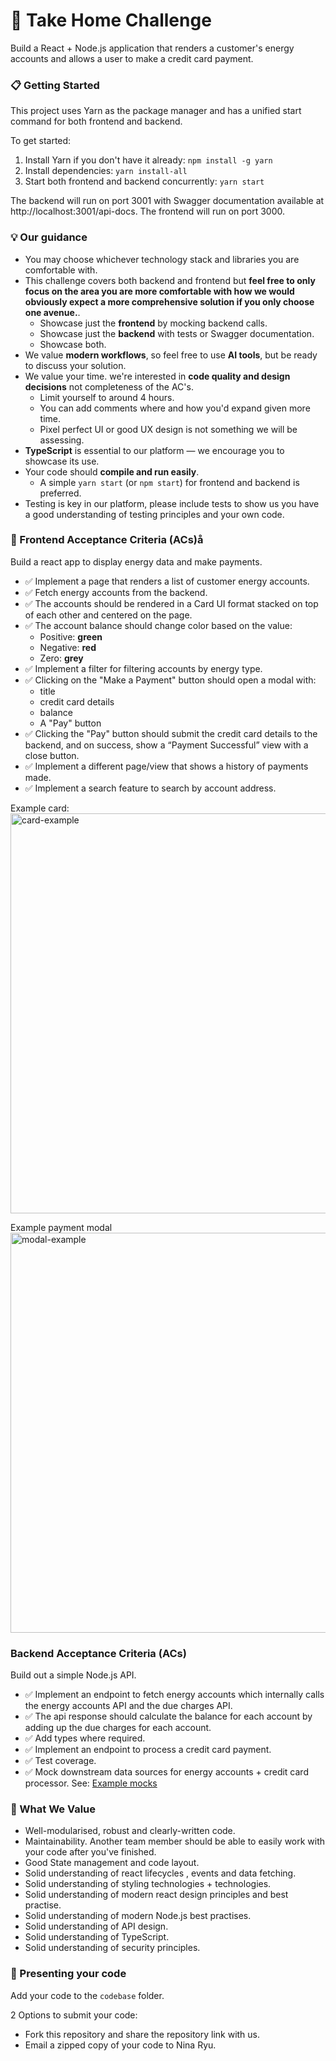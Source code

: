 # 🧪 Take Home Challenge

Build a React + Node.js application that renders a customer's energy accounts and allows a user to make a credit card payment.

### 📋 Getting Started

This project uses Yarn as the package manager and has a unified start command for both frontend and backend.

To get started:

1. Install Yarn if you don't have it already: `npm install -g yarn`
2. Install dependencies: `yarn install-all`
3. Start both frontend and backend concurrently: `yarn start`

The backend will run on port 3001 with Swagger documentation available at http://localhost:3001/api-docs.
The frontend will run on port 3000.

### 💡 Our guidance
- You may choose whichever technology stack and libraries you are comfortable with.
- This challenge covers both backend and frontend but **feel free to only focus on the area you are more comfortable with how we would obviously expect a more comprehensive solution if you only choose one avenue.**.
    - Showcase just the **frontend** by mocking backend calls.
    - Showcase just the **backend** with tests or Swagger documentation.
    - Showcase both.
- We value **modern workflows**, so feel free to use **AI tools**, but be ready to discuss your solution.
- We value your time. we're interested in **code quality and design decisions** not completeness of the AC's.
  - Limit yourself to around 4 hours.
  - You can add comments where and how you'd expand given more time.
  - Pixel perfect UI or good UX design is not something we will be assessing.
- **TypeScript** is essential to our platform — we encourage you to showcase its use.
- Your code should **compile and run easily**.
  - A simple `yarn start` (or `npm start`) for frontend and backend is preferred.
- Testing is key in our platform, please include tests to show us you have a good understanding of testing principles and your own code.

### 🎨 Frontend Acceptance Criteria (ACs)å

Build a react app to display energy data and make payments.
- ✅ Implement a page that renders a list of customer energy accounts.
- ✅ Fetch energy accounts from the backend.
- ✅ The accounts should be rendered in a Card UI format stacked on top of each other and centered on the page.
- ✅ The account balance should change color based on the value:
    - Positive: **green**
    - Negative: **red**
    - Zero: **grey**
- ✅ Implement a filter for filtering accounts by energy type.
- ✅ Clicking on the "Make a Payment" button should open a modal with:
    - title
    - credit card details
    - balance
    - A "Pay" button
- ✅ Clicking the "Pay" button should submit the credit card details to the backend, and on success, show a “Payment Successful” view with a close button.
- ✅ Implement a different page/view that shows a history of payments made.
- ✅ Implement a search feature to search by account address.

Example card:<br/>
<img src="./example-ui/example-card.png" alt="card-example" width="640"/>


Example payment modal<br/>
<img src="./example-ui/example-modal.png" alt="modal-example" width="640"/>

### Backend Acceptance Criteria (ACs)

Build out a simple Node.js API.
- ✅ Implement an endpoint to fetch energy accounts which internally calls the energy accounts API and the due charges API.
- ✅ The api response should calculate the balance for each account by adding up the due charges for each account.
- ✅ Add types where required.
- ✅ Implement an endpoint to process a credit card payment.
- ✅ Test coverage.
- ✅ Mock downstream data sources for energy accounts + credit card processor. See: [Example mocks](./example-mocks/energyAccountsAPIMock.ts)


### 💎 What We Value

- Well-modularised, robust and clearly-written code.
- Maintainability. Another team member should be able to easily work with your code after you've finished.
- Good State management and code layout.
- Solid understanding of react lifecycles , events and data fetching.
- Solid understanding of styling technologies + technologies.
- Solid understanding of modern react design principles and best practise.
- Solid understanding of modern Node.js best practises.
- Solid understanding of API design.
- Solid understanding of TypeScript.
- Solid understanding of security principles.

### 🚀 Presenting your code

Add your code to the `codebase` folder.

2 Options to submit your code:
- Fork this repository and share the repository link with us.
- Email a zipped copy of your code to Nina Ryu.
